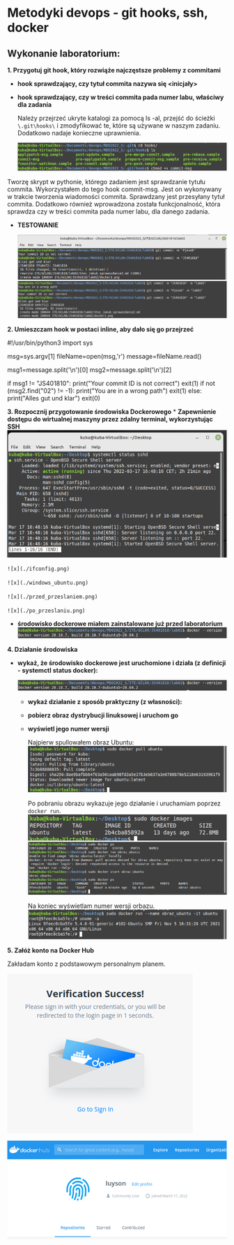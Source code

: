 # Metodyki devops - git hooks, ssh, docker

## Wykonanie laboratorium:


**1. Przygotuj git hook, który rozwiąże najczęstsze problemy z commitami**   
   * **hook sprawdzający, czy tytuł commita nazywa się <inicjały><numer indeksu>**
   * **hook sprawdzający, czy w treści commita pada numer labu, właściwy dla zadania**

      Należy przejrzeć ukryte katalogi za pomocą ls -al, przejść do ścieżki ``` \.git\hooks\ ``` i zmodyfikować te, które są używane w naszym zadaniu. Dodatkowo nadaje konieczne uprawnienia.

      ![x](./hooks.png)

Tworzę skrypt w pythonie, którego zadaniem jest sprawdzanie tytułu commita. Wykorzystałem do tego hook commit-msg. Jest on wykonywany w trakcie tworzenia wiadomości commita. Sprawdzany jest przesyłany tytuł commita. Dodatkowo również wprowadzona została funkcjonalność, która sprawdza czy w treści commita pada numer labu, dla danego zadania.

* **TESTOWANIE**
       
  ![x](./hook1.png)  
  ![x](./hook2.png)

**2. Umieszczam hook w postaci inline, aby dało się go przejrzeć**
  
#!/usr/bin/python3 
import sys 

msg=sys.argv[1] 
fileName=open(msg,'r') 
message=fileName.read() 

msg1=message.split('\n')[0] 
msg2=message.split('\n')[2] 

if msg1 != "JS401810": 
    print("Your commit ID is not correct") 
    exit(1) 
if not (msg2.find("02") != -1): 
     print("You are in a wrong path") 
     exit(1) 
else: print("Alles gut und klar") 
exit(0)

**3. Rozpocznij przygotowanie środowiska Dockerowego**
    * **Zapewnienie dostępu do wirtualnej maszyny przez zdalny terminal, wykorzystując SSH**
     ![x](./sshd_status.png)

    ![x](./ifconfig.png)

    ![x](./windows_ubuntu.png)

    ![x](./przed_przeslaniem.png)

    ![x](./po_przeslaniu.png)

        
   * **środowisko dockerowe miałem zainstalowane już przed laboratorium**
    ![x](./docker_ver.png)
    

**4. Działanie środowiska**

   * **wykaż, że środowisko dockerowe jest uruchomione i działa (z definicji - systemctl status docker):**

       ![x](./docker_ver.png)
  
      * **wykaż działanie z sposób praktyczny (z własności):**
      * **pobierz obraz dystrybucji linuksowej i uruchom go**
      * **wyświetl jego numer wersji**

        Najpierw spullowałem obraz Ubuntu:
       ![x](./ubuntu_pull.png)

        Po pobraniu obrazu wykazuje jego działanie i uruchamiam poprzez ```docker run```.
       ![x](./images.png)
       ![x](./docker1.png)

        Na koniec wyświetlam numer wersji orbazu.
       ![x](./kontener.png)       

**5. Załóż konto na Docker Hub**

Zakładam konto z podstawowym personalnym planem.

  ![Email confirmation](./dockerhub1.png)

  ![Docker profile](./dockerhub2.png)

